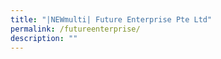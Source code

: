 ```yaml
---
title: "|NEWmulti| Future Enterprise Pte Ltd"
permalink: /futureenterprise/
description: ""
---
```

